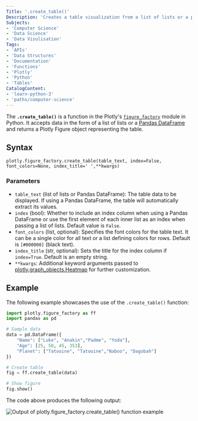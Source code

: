 ```yaml
---
Title: '.create_table()'
Description: 'Creates a table visualization from a list of lists or a pandas DataFrame.'
Subjects:
- 'Computer Science'
- 'Data Science'
- 'Data Visulisation'
Tags:
- 'APIs'
- 'Data Structures'
- 'Documentation'
- 'Functions'
- 'Plotly'
- 'Python'
- 'Tables'
CatalogContent:
- 'learn-python-3'
- 'paths/computer-science'
---
```


The **`.create_table()`** is a function in the Plotly's [`figure_factory`](https://www.codecademy.com/resources/docs/plotly/figure-factory) module in Python. It accepts data in the form of a list of lists or a [Pandas DataFrame](https://www.codecademy.com/resources/docs/pandas/dataframe) and returns a Plotly Figure object representing the table.

## Syntax

```pseudo
plotly.figure_factory.create_table(table_text, index=False, font_colors=None, index_title=' ',**kwargs)
```

### Parameters
- `table_text` (list of lists or Pandas DataFrame): The table data to be displayed. If using a Pandas DataFrame, the table will automatically extract its values.
- `index` (bool): Whether to include an index column when using a Pandas DataFrame or use the first element of each inner list as an index when passing a list of lists. Default value is `False`.
- `font_colors` (list, optional): Specifies the font colors for the table text. It can be a single color for all text or a list defining colors for rows. Default is `[#000000]` (black text).
- `index_title` (str, optional): Sets the title for the index column if `index=True`. Default is an empty string.
- `**kwargs`: Additional keyword arguments passed to [plotly.graph_objects.Heatmap](https://github.com/Codecademy/docs/blob/main/content/plotly/concepts/graph-objects/terms/heatmap/heatmap.md) for further customization.

## Example

The following example showcases the use of the `.create_table()` function:

```py
import plotly.figure_factory as ff
import pandas as pd

# Sample data
data = pd.DataFrame({
    "Name": ["Luke", "Anakin","Padme", "Yoda"],
    "Age": [25, 50, 45, 353],
    "Planet": ["Tatooine", "Tatooine","Naboo", "Dagobah"]
})

# Create table
fig = ff.create_table(data)

# Show figure
fig.show()
```
The code above produces the following output:

![Output of plotly.figure_factory.create_table() function example](https://raw.githubusercontent.com/ManaRaza987/create_table_entry/content/plotly/concepts/figure-factory/terms/create-table/media/create_table_fig.png) 
